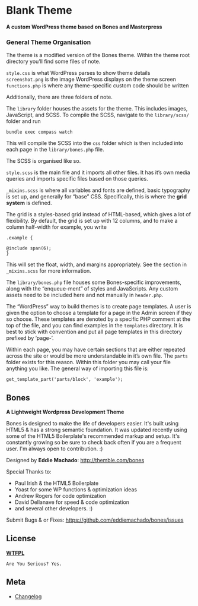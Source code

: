 # Blank Theme
**A custom WordPress theme based on Bones and Masterpress**

### General Theme Organisation
The theme is a modified version of the Bones theme. Within the theme root directory you’ll find some files of note. 

`style.css` is what WordPress parses to show theme details  
`screenshot.png` is the image WordPress displays on the theme screen  
`functions.php` is where any theme-specific custom code should be written  

Additionally, there are three folders of note.

The `library` folder houses the assets for the theme. This includes images, JavaScript, and SCSS. To compile the SCSS, navigate to the `library/scss/` folder and run
```
bundle exec compass watch
``` 

This will compile the SCSS into the `css` folder which is then included into each page in the `library/bones.php` file.

The SCSS is organised like so. 

`style.scss` is the main file and it imports all other files. It has it’s own media queries and imports specific files based on those queries.

`_mixins.scss` is where all variables and fonts are defined, basic typography is set up, and generally for “base” CSS. Specifically, this is where the **grid system** is defined.

The grid is a styles-based grid instead of HTML-based, which gives a lot of flexibility. By default, the grid is set up with 12 columns, and to make a column half-width for example, you write

```
.example {

@include span(6);
}
```

This will set the float, width, and margins appropriately. See the section in `_mixins.scss` for more information.

The `library/bones.php` file houses some Bones-specific improvements, along with the “enqueue-ment” of styles and JavaScripts. Any custom assets need to be included here and not manually in `header.php`.

The “WordPress” way to build themes is to create page templates. A user is given the option to choose a template for a page in the Admin screen if they so choose. These templates are denoted by a specific PHP comment at the top of the file, and you can find examples in the `templates` directory.
It is best to stick with convention and put all page templates in this directory prefixed by ‘page-’.

Within each page, you may have certain sections that are either repeated across the site or would be more understandable in it’s own file. The `parts` folder exists for this reason. Within this folder you may call your file anything you like. The general way of importing this file is:

```
get_template_part('parts/block', 'example');
```

## Bones
__A Lightweight Wordpress Development Theme__

Bones is designed to make the life of developers easier. It's built
using HTML5 & has a strong semantic foundation. It was updated recently
using some of the HTML5 Boilerplate's recommended markup and setup.
It's constantly growing so be sure to check back often if you are a
frequent user. I'm always open to contribution. :)

Designed by **Eddie Machado**: http://themble.com/bones

Special Thanks to:
* Paul Irish & the HTML5 Boilerplate
* Yoast for some WP functions & optimization ideas
* Andrew Rogers for code optimization
* David Dellanave for speed & code optimization
* and several other developers. :)

Submit Bugs & or Fixes:
https://github.com/eddiemachado/bones/issues


## License
__[WTFPL](http://sam.zoy.org/wtfpl/)__

	Are You Serious? Yes.


## Meta
* [Changelog](../../blob/master/CHANGELOG.md)
